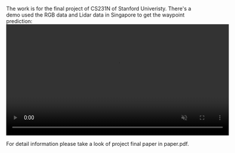 The work is for the final project of CS231N of Stanford Univeristy.
There's a demo used the RGB data and Lidar data in Singapore to get the waypoint prediction:
<video src="./video.mp4" controls autoplay loop muted width="600"></video>

For detail information please take a look of project final paper in paper.pdf.


